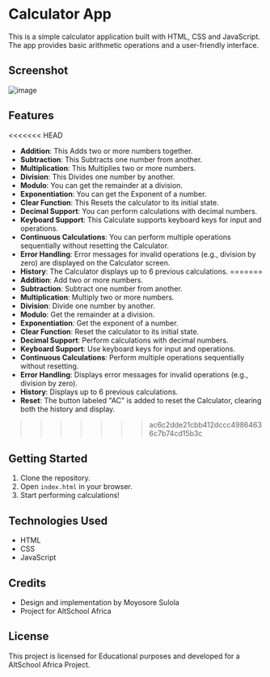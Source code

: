 # Calculator App

This is a simple calculator application built with HTML, CSS and JavaScript. The app provides basic arithmetic operations and a user-friendly interface.

## Screenshot
![image](https://github.com/user-attachments/assets/29d3797c-7ce7-4bb2-a672-76106a28154d)

## Features

<<<<<<< HEAD
- **Addition**: This Adds two or more numbers together.
- **Subtraction**: This Subtracts one number from another.
- **Multiplication**: This Multiplies two or more numbers.
- **Division**: This Divides one number by another.
- **Modulo**: You can get the remainder at a division.
- **Exponentiation**: You can get the Exponent of a number.
- **Clear Function**: This Resets the calculator to its initial state.
- **Decimal Support**: You can perform calculations with decimal numbers.
- **Keyboard Support**: This Calculate supports keyboard keys for input and operations.
- **Continuous Calculations**: You can perform multiple operations sequentially without resetting the Calculator.
- **Error Handling**: Error messages for invalid operations (e.g., division by zero) are displayed on the Calculator screen.
- **History**: The Calculator displays up to 6 previous calculations.
=======
- **Addition**: Add two or more numbers.
- **Subtraction**: Subtract one number from another.
- **Multiplication**: Multiply two or more numbers.
- **Division**: Divide one number by another.
- **Modulo**: Get the remainder at a division.
- **Exponentiation**: Get the exponent of a number.
- **Clear Function**: Reset the calculator to its initial state.
- **Decimal Support**: Perform calculations with decimal numbers.
- **Keyboard Support**: Use keyboard keys for input and operations.
- **Continuous Calculations**: Perform multiple operations sequentially without resetting.
- **Error Handling**: Displays error messages for invalid operations (e.g., division by zero).
- **History**: Displays up to 6 previous calculations.
- **Reset**: The button labeled "AC" is added to reset the Calculator, clearing both the history and display.
>>>>>>> ac6c2dde21cbb412dccc49864636c7b74cd15b3c

## Getting Started

1. Clone the repository.
2. Open `index.html` in your browser.
3. Start performing calculations!

## Technologies Used

- HTML
- CSS
- JavaScript

## Credits

- Design and implementation by Moyosore Sulola
- Project for AltSchool Africa

## License

This project is licensed for Educational purposes and developed for a AltSchool Africa Project.
